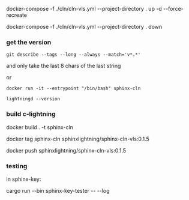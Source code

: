 
docker-compose -f ./cln/cln-vls.yml --project-directory . up -d --force-recreate

docker-compose -f ./cln/cln-vls.yml --project-directory . down

### get the version 

`git describe --tags --long --always --match='v*.*'`

and only take the last 8 chars of the last string

or 

`docker run -it --entrypoint "/bin/bash" sphinx-cln`

`lightningd --version`

### build c-lightning

docker build . -t sphinx-cln

docker tag sphinx-cln sphinxlightning/sphinx-cln-vls:0.1.5

docker push sphinxlightning/sphinx-cln-vls:0.1.5

### testing

in sphinx-key:

cargo run --bin sphinx-key-tester -- --log